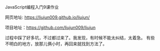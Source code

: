 JavaScript编程入门9课作业

网页地址: https://liujun009.github.io/liujun/

项目地址：https://github.com/liujun009/liujun


过程中踩了好多坑，不过都过来了。我发现，有时候不能太纠结，太着急。
有些不明白的地方，放那儿俩小时，再回来就找到方法了。



